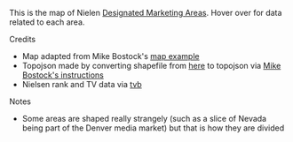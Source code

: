 This is the map of Nielen [Designated Marketing Areas](http://en.wikipedia.org/wiki/Media_market). Hover over for data related to each area.

Credits

* Map adapted from Mike Bostock's [map example](http://bl.ocks.org/mbostock/2206590)
* Topojson made by converting shapefile from [here](http://geocommons.com/overlays/306767) to topojson via [Mike Bostock's instructions](http://bost.ocks.org/mike/map/)
* Nielsen rank and TV data via [tvb](http://www.tvb.org/media/file/TVB_Market_Profiles_Nielsen_Household_DMA_Ranks2.pdf)

Notes

* Some areas are shaped really strangely (such as a slice of Nevada being part of the Denver media market) but that is how they are divided 